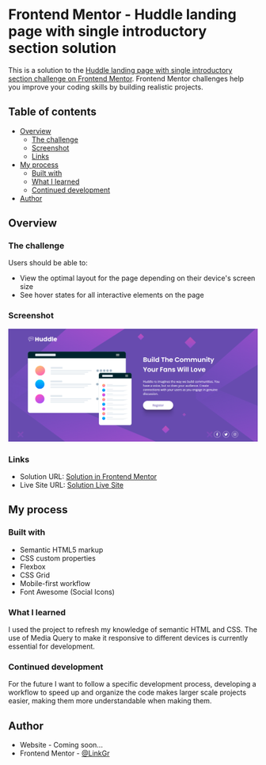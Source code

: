 # Frontend Mentor - Huddle landing page with single introductory section solution

This is a solution to the [Huddle landing page with single introductory section challenge on Frontend Mentor](https://www.frontendmentor.io/challenges/huddle-landing-page-with-a-single-introductory-section-B_2Wvxgi0). Frontend Mentor challenges help you improve your coding skills by building realistic projects. 

## Table of contents

- [Overview](#overview)
  - [The challenge](#the-challenge)
  - [Screenshot](#screenshot)
  - [Links](#links)
- [My process](#my-process)
  - [Built with](#built-with)
  - [What I learned](#what-i-learned)
  - [Continued development](#continued-development)
- [Author](#author)

## Overview

### The challenge

Users should be able to:

- View the optimal layout for the page depending on their device's screen size
- See hover states for all interactive elements on the page

### Screenshot

![Alt my resolution of the challenge](./preview_resolution.png)

### Links

- Solution URL: [Solution in Frontend Mentor](https://your-solution-url.com)
- Live Site URL: [Solution Live Site](https://linkgr.github.io/Huddle-landing-page/)

## My process

### Built with

- Semantic HTML5 markup
- CSS custom properties
- Flexbox
- CSS Grid
- Mobile-first workflow
- Font Awesome (Social Icons)

### What I learned

I used the project to refresh my knowledge of semantic HTML and CSS. The use of Media Query to make it responsive to different devices is currently essential for development.

### Continued development

For the future I want to follow a specific development process, developing a workflow to speed up and organize the code makes larger scale projects easier, making them more understandable when making them.

## Author

- Website - Coming soon...
- Frontend Mentor - [@LinkGr](https://www.frontendmentor.io/profile/LinkGr)
